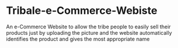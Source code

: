 # Tribale-e-Commerce-Webiste
An e-Commerce Website to allow the tribe people to easily sell their products just by uploading the picture and the website automatically identifies the product and gives the most appropriate name
